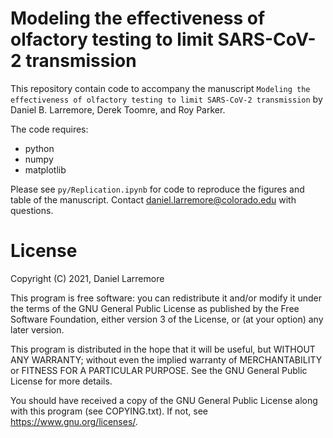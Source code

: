# Modeling the effectiveness of olfactory testing to limit SARS-CoV-2 transmission

This repository contain code to accompany the manuscript `Modeling the effectiveness of olfactory testing to limit SARS-CoV-2 transmission` by Daniel B. Larremore, Derek Toomre, and Roy Parker.

The code requires:
- python
- numpy 
- matplotlib

Please see `py/Replication.ipynb` for code to reproduce the figures and table of the manuscript. Contact daniel.larremore@colorado.edu with questions.  

# License

Copyright (C) 2021, Daniel Larremore

This program is free software: you can redistribute it and/or modify
it under the terms of the GNU General Public License as published by
the Free Software Foundation, either version 3 of the License, or
(at your option) any later version.

This program is distributed in the hope that it will be useful,
but WITHOUT ANY WARRANTY; without even the implied warranty of
MERCHANTABILITY or FITNESS FOR A PARTICULAR PURPOSE.  See the
GNU General Public License for more details.

You should have received a copy of the GNU General Public License
along with this program (see COPYING.txt).  If not, see <https://www.gnu.org/licenses/>.